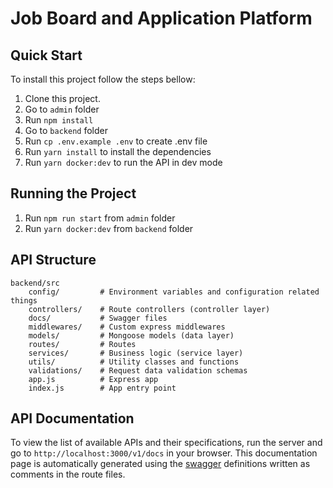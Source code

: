 # Job Board and Application Platform

## Quick Start

To install this project follow the steps bellow:

1. Clone this project.
2. Go to `admin` folder
3. Run `npm install`
4. Go to `backend` folder
5. Run `cp .env.example .env` to create .env file
6. Run `yarn install` to install the dependencies
7. Run `yarn docker:dev` to run the API in dev mode


## Running the Project

1. Run `npm run start` from `admin` folder
2. Run `yarn docker:dev` from `backend` folder


## API Structure

```
backend/src
    config/         # Environment variables and configuration related things
    controllers/    # Route controllers (controller layer)
    docs/           # Swagger files
    middlewares/    # Custom express middlewares
    models/         # Mongoose models (data layer)
    routes/         # Routes
    services/       # Business logic (service layer)
    utils/          # Utility classes and functions
    validations/    # Request data validation schemas
    app.js          # Express app
    index.js        # App entry point
```

## API Documentation

To view the list of available APIs and their specifications, run the server and go to `http://localhost:3000/v1/docs` in your browser. This documentation page is automatically generated using the [swagger](https://swagger.io/) definitions written as comments in the route files.
